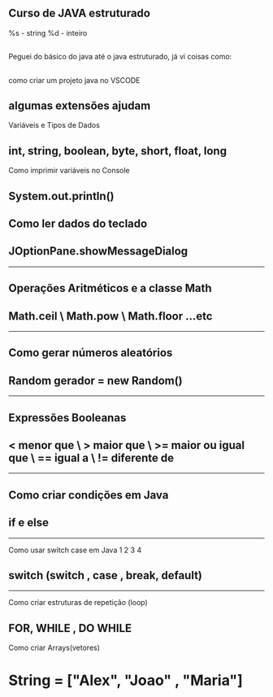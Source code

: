 ## Curso de JAVA estruturado
%s - string
%d - inteiro

##
Peguei do básico do java até o java estruturado, já vi coisas como:

##
como criar um projeto java no VSCODE
## algumas extensões ajudam

Variáveis e Tipos de Dados
## int, string, boolean, byte, short, float, long

Como imprimir variáveis no Console
## System.out.println()


Como ler dados do teclado
--------------------------------------
## JOptionPane.showMessageDialog
--------------------------------------
Operações Aritméticos e a classe Math
--------------------------------------
## Math.ceil \\ Math.pow \\ Math.floor ...etc
--------------------------------------
Como gerar números aleatórios
--------------------------------------
## Random gerador = new Random()
--------------------------------------
Expressões Booleanas
--------------------------------------
## < menor que \\ > maior que \\ >= maior ou igual que \\ == igual a \\ != diferente de
--------------------------------------
Como criar condições em Java
--------------------------------------
## if e else
--------------------------------------
Como usar switch case em Java
            1          2      3       4
## switch (switch ,  case , break, default)
--------------------------------------
Como criar estruturas de repetição (loop)
## FOR, WHILE , DO WHILE

Como criar Arrays(vetores)

# String = ["Alex", "Joao" , "Maria"]